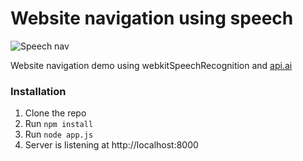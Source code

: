 # Website navigation using speech

![Speech nav](http://au.com.lvfrvr.s3.amazonaws.com/speech-nav.jpg)

Website navigation demo using webkitSpeechRecognition and [api.ai](http://api.ai)

### Installation

1. Clone the repo
2. Run `npm install`
3. Run `node app.js`
4. Server is listening at http://localhost:8000